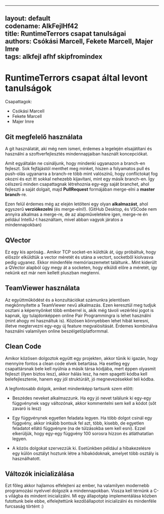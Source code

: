
---
layout: default     
codename: AlkFejlHf42   
title: RuntimeTerrors csapat tanulságai     
authors: Csókási Marcell, Fekete Marcell, Majer Imre    
tags: alkfejl afhf skipfromindex
---


# RuntimeTerrors csapat által levont tanulságok

Csapattagok:
* Csókási Marcell
* Fekete Marcell
* Majer Imre

## Git megfelelő használata 

A git használatát, aki még nem ismeri, érdemes a legelején elsajátítani és használni a szoftverfejlesztés mindennapjaiban használt koncepciókat.  

Amit egyáltalán ne csináljunk, hogy mindenki ugyanazon a branch-en fejleszt. Sok fejfájástól menthet meg minket, hiszen a folyamatos pull és push-olás ugyanarra a branch-re több mint valószínű, hogy conflictokat fog okozni és ezt itt sokkal nehezebb kijavítani, mint egy másik branch-en. Így célszerű minden csapattagnak létrehoznia egy-egy saját branchet, ahol fejleszti a saját dolgait, majd **PullRequest** formájában merge-elni a **master branch**-re. 

Ezen felül érdemes még az elején letölteni egy olyan **alkalmazást**, ahol egyszerű **verziókezelni** (és merge-elni!). (GitHub Desktop, és VSCode nem annyira alkalmas a merge-re, de az alapműveletekre igen, merge-re én például IntelliJ-t használtam, mivel abban vagyok járatos a mindennapokban) 

## QVector 

Ez egy kis apróság..  Amikor TCP socket-en küldtük át, úgy próbáltuk, hogy először elküldtük a vector méretét és utána a vectort, socketből kiolvasva pedig ugyanez. Ekkor mindenféle memóriaszemetet találtunk.. Mint kiderült a QVector alapból úgy megy át a socketen, hogy elküldi előre a méretét, így nekünk ezt már nem kellett pluszban megtenni. 

## TeamViewer használata

Az együttműködést és a konzultációkat számunkra jelentősen megkönnyítette a TeamViewer nevű alkalmazás. Ezen keresztül meg tudjuk osztani a képernyőnket több emberrel is, akik még távoli vezérlési jogot is kapnak, így tulajdonképpen online Pair Programmingra is lehet használni (mint ahogy mi használtuk is). Közösen könnyebben lehet hibát keresni, illetve megtervezni egy-egy új feature megvalósítását. Érdemes kombinálva használni valamilyen online beszélgetőplatformmal. 

## Clean Code 

Amikor közösen dolgoztok együtt egy projekten, akkor tűnik ki igazán, hogy mennyire fontos a clean code elvek betartása. Ha esetleg egy csapattársnak bele kell nyúlnia a másik társa kódjába, mert éppen olyasmit fejleszt (ilyen biztos lesz), akkor hálás lesz, ha nem spagetti kódba kell belefejlesztenie, hanem egy jól struktúrált, jó megnevezésekkel teli kódba.  

A legfontosabb dolgok, amiket mindenképp tartsunk szem előtt: 

* Beszédes neveket alkalmazzunk. Ha egy jó nevet találunk ki egy-egy függvénynek vagy változónak, akkor kommentelni sem kell a kódot (sőt zavaró is lesz) 

* Egy függvénynek egyetlen feladata legyen. Ha több dolgot csinál egy függvény, akkor inkább bontsuk fel azt, több, kisebb, de egyetlen feladatot ellátó függvényre (na de túlzásokba sem kell esni). Ezzel elkerüljük, hogy egy-egy függvény 100 sorosra hízzon és átláthatatlan legyen. 

* A közös dolgokat szervezzük ki. Esetünkben például a hibakezelésre egy külön osztályt hoztunk létre a hibakódoknak, amelyet több osztály is használhatott. 

## Változók inicializálása 

Ezt főleg akkor hajlamos elfelejteni az ember, ha valamilyen modernebb programozási nyelvvel dolgozik a mindennapokban. Vissza kell térnünk a C-s világba és mindent inicializálni. Mi egy állapotgép implementálása közben futottunk bele ebbe, elfelejtettünk kezdőállapotot inicializálni és mindenféle furcsaság történt :) 